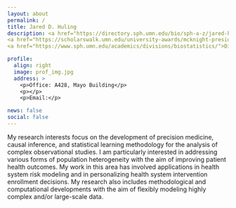 ```yaml
---
layout: about
permalink: /
title: Jared D. Huling
description: <a href="https://directory.sph.umn.edu/bio/sph-a-z/jared-huling">Associate Professor</a> <br>
<a href="https://scholarswalk.umn.edu/university-awards/mcknight-presidential-fellows/jared-huling">McKnight Presidential Fellow</a> <br>
<a href="https://www.sph.umn.edu/academics/divisions/biostatistics/">Division of Biostatistics and Health Data Science</a> <br> <a href = "https://twin-cities.umn.edu/"> University of Minnesota School of Public Health</a>

profile:
  align: right
  image: prof_img.jpg
  address: >
    <p>Office: A428, Mayo Building</p>
    <p></p>
    <p>Email:</p>

news: false
social: false
---
```


My research interests focus on the development of precision medicine, causal inference, and statistical learning methodology for the analysis of complex observational studies.
I am particularly interested in addressing various forms of population heterogeneity with the aim of improving patient health outcomes. My work in this area has involved applications in health system risk modeling and in personalizing health system intervention enrollment decisions. My research also includes methodological and computational developments with the aim of flexibly modeling highly complex and/or large-scale data. 
